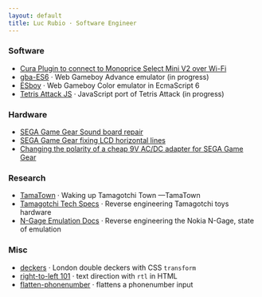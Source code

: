 ```yaml
---
layout: default
title: Luc Rubio · Software Engineer
---
```


### Software

* [Cura Plugin to connect to Monoprice Select Mini V2 over Wi-Fi](./mpsm2-cura-plugin.html)
* [gba-ES6](https://loociano.github.io/gba-ES6/) · Web Gameboy Advance emulator (in progress)
* [ESboy](https://esboy.loociano.com) · Web Gameboy Color emulator in EcmaScript 6
* [Tetris Attack JS](https://loociano.github.io/tetris-attack-ai/) · JavaScript port of Tetris Attack (in progress) 

### Hardware

* [SEGA Game Gear Sound board repair](https://imgur.com/a/5qy1zVO)
* [SEGA Game Gear fixing LCD horizontal lines](https://imgur.com/a/C0viddR)
* [Changing the polarity of a cheap 9V AC/DC adapter for SEGA Game Gear](https://imgur.com/a/HwOYssR)

### Research

* [TamaTown](https://github.com/loociano/tamatown) · Waking up Tamagotchi Town —TamaTown
* [Tamagotchi Tech Specs](https://tama.loociano.com) · Reverse engineering Tamagotchi toys hardware
* [N-Gage Emulation Docs](https://n-gage.loociano.com) · Reverse engineering the Nokia N-Gage, state of emulation

### Misc

* [deckers](https://loociano.github.io/deckers) · London double deckers with CSS `transform`
* [right-to-left 101](https://loociano.github.io/right-to-left-html-101) · text direction with `rtl` in HTML
* [flatten-phonenumber](https://loociano.github.io/flatten-phonenumber/) · flattens a phonenumber input
